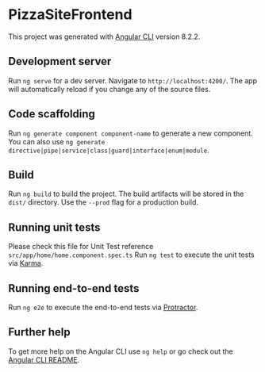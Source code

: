 
# PizzaSiteFrontend

  

This project was generated with [Angular CLI](https://github.com/angular/angular-cli) version 8.2.2.

  

## Development server

  

Run `ng serve` for a dev server. Navigate to `http://localhost:4200/`. The app will automatically reload if you change any of the source files.

  

## Code scaffolding

  

Run `ng generate component component-name` to generate a new component. You can also use `ng generate directive|pipe|service|class|guard|interface|enum|module`.

  

## Build

  

Run `ng build` to build the project. The build artifacts will be stored in the `dist/` directory. Use the `--prod` flag for a production build.

  

## Running unit tests

 Please check this file for Unit Test reference `src/app/home/home.component.spec.ts`
Run `ng test` to execute the unit tests via [Karma](https://karma-runner.github.io).

  

## Running end-to-end tests

  

Run `ng e2e` to execute the end-to-end tests via [Protractor](http://www.protractortest.org/).

  

## Further help

  

To get more help on the Angular CLI use `ng help` or go check out the [Angular CLI README](https://github.com/angular/angular-cli/blob/master/README.md).